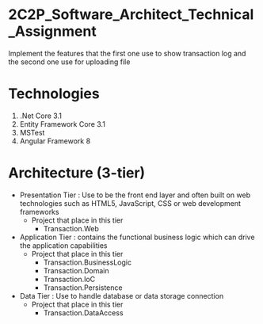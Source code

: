 # 2C2P_Software_Architect_Technical_Assignment
Implement the features that the first one use to show transaction log and the second one use for uploading file 

# Technologies
1. .Net Core 3.1  
1. Entity Framework Core 3.1  
1. MSTest  
1. Angular Framework 8  
# Architecture (3-tier)
* Presentation Tier : Use to be the front end layer and often built on web technologies such as HTML5, JavaScript, CSS or web development frameworks
  * Project that place in this tier
    * Transaction.Web  
* Application Tier : contains the functional business logic which can drive the application capabilities  
  * Project that place in this tier
    * Transaction.BusinessLogic
    * Transaction.Domain
    * Transaction.IoC
    * Transaction.Persistence
* Data Tier : Use to handle database or data storage connection
  * Project that place in this tier
    * Transaction.DataAccess
